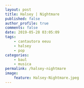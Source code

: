 ```yaml
---
layout: post
title: Halsey | Nightmare
published: false
author_profile: true
comments: false
date: 2019-05-28 03:05:09
tags:
    - cantautora eeuu
    - halsey
    - pop
categories:
    - baul
    - musica
permalink: /halsey-nightmare
image:
    feature: Halsey-Nightmare.jpeg
---
```

